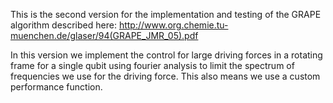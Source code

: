 This is the second version for the implementation and
testing of the GRAPE algorithm described here:
http://www.org.chemie.tu-muenchen.de/glaser/94(GRAPE_JMR_05).pdf

In this version we implement the control for large driving forces
in a rotating frame for a single qubit using fourier analysis to
limit the spectrum of frequencies we use for the driving force.
This also means we use a custom performance function.
